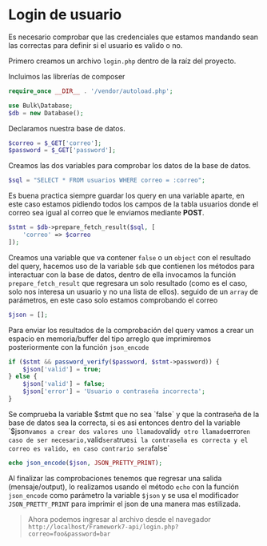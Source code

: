 # Login de usuario

Es necesario comprobar que las credenciales que estamos mandando sean las correctas para definir si el usuario es valido o no.


Primero creamos un archivo `login.php` dentro de la raíz del proyecto.


Incluimos las librerías de composer

```php
require_once __DIR__ . '/vendor/autoload.php';
```

```php
use Bulk\Database;
$db = new Database();
```

Declaramos nuestra base de datos.

```php
$correo = $_GET['correo'];
$password = $_GET['password'];
```

Creamos las dos variables para comprobar los datos de la base de datos.

```php
$sql = "SELECT * FROM usuarios WHERE correo = :correo";
```

Es buena practica siempre guardar los query en una variable aparte, en este caso estamos pidiendo todos los campos de la tabla usuarios donde el correo sea igual al correo que le enviamos mediante **POST**.


```php
$stmt = $db->prepare_fetch_result($sql, [
    'correo' => $correo
]);
```

Creamos una variable que va contener `false` o un `object` con el resultado del query, hacemos uso de la variable `$db` que contienen los métodos para interactuar con la base de datos, dentro de ella invocamos la función `prepare_fetch_result` que regresara un solo resultado (como es el caso, solo nos interesa un usuario y no una lista de ellos). seguido de un `array` de parámetros, en este caso solo estamos comprobando el correo

```php
$json = [];
```

Para enviar los resultados de la comprobación del query vamos a crear un espacio en memoria/buffer del tipo arreglo que imprimiremos posteriormente con la función `json_encode`

```php
if ($stmt && password_verify($password, $stmt->password)) {
    $json['valid'] = true;
} else {
    $json['valid'] = false;
    $json['error'] = 'Usuario o contraseña incorrecta';
}
```

Se comprueba la variable $stmt que no sea `false` y que la contraseña de la base de datos sea la correcta, si es asi entonces dentro del la variable `$json` vamos a crear dos valores uno llamado `valid` y otro llamado `error` en caso de ser necesario, `valid` sera `true` si la contraseña es correcta y el correo es valido, en caso contrario sera `false`

```php
echo json_encode($json, JSON_PRETTY_PRINT);
```

Al finalizar las comprobaciones tenemos que regresar una salida (mensaje/output), lo realizamos usando el método `echo` con la función `json_encode` como parámetro la variable `$json` y se usa el modificador `JSON_PRETTY_PRINT` para imprimir el json de una manera mas estilizada.

> Ahora podemos ingresar al archivo desde el navegador `http://localhost/Framework7-api/login.php?correo=foo&password=bar`